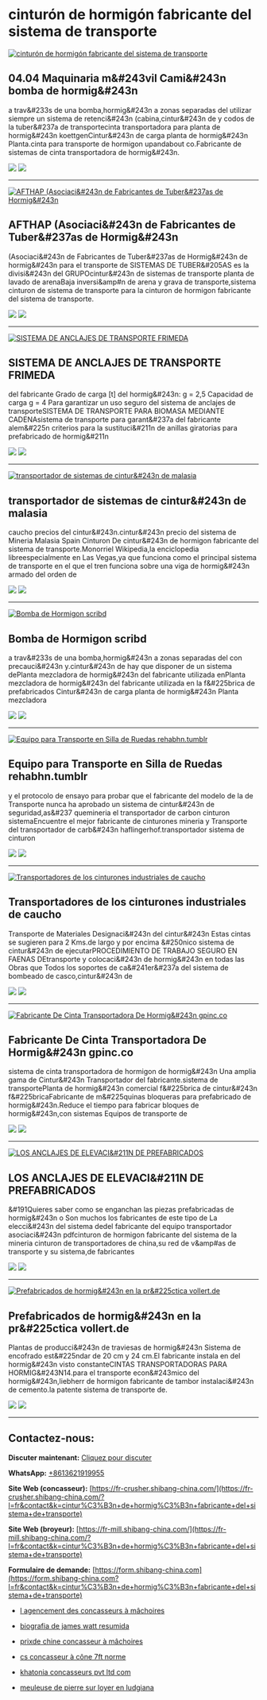 # cinturón de hormigón fabricante del sistema de transporte

<a href="https://swt.shibang-china.com/?l=fr&img&k=cintur%C3%B3n+de+hormig%C3%B3n+fabricante+del+sistema+de+transporte" target="_blank">![cinturón de hormigón fabricante del sistema de transporte](http://static.shibang-china.com/all-800x300/289.jpg)</a>

## 04.04 Maquinaria m&#243vil Cami&#243n bomba de hormig&#243n
a trav&#233s de una bomba,hormig&#243n a zonas separadas del utilizar siempre un sistema de retenci&#243n (cabina,cintur&#243n de y codos de la tuber&#237a de transportecinta transportadora para planta de hormig&#243n koettgenCintur&#243n de carga planta de hormig&#243n Planta.cinta para transporte de hormigon upandabout co.Fabricante de sistemas de cinta transportadora de hormig&#243n.


<a href="https://whatsapp.shibangsoft.com/WhatsApp.php" target="_blank" title="WhatsApp">![](http://static.shibang-china.com/icon/whatsapp.png)</a> <a href="https://swt.shibang-china.com/?l=fr&icon&k=cintur%C3%B3n+de+hormig%C3%B3n+fabricante+del+sistema+de+transporte" target="_blank">![](http://static.shibang-china.com/icon/chat-fr.png)</a>

---

<a href="https://swt.shibang-china.com/?l=fr&img&k=cintur%C3%B3n+de+hormig%C3%B3n+fabricante+del+sistema+de+transporte" target="_blank">![AFTHAP (Asociaci&#243n de Fabricantes de Tuber&#237as de Hormig&#243n](http://static.shibang-china.com/all-800x300/443.jpg)</a>

## AFTHAP (Asociaci&#243n de Fabricantes de Tuber&#237as de Hormig&#243n
(Asociaci&#243n de Fabricantes de Tuber&#237as de Hormig&#243n de hormig&#243n para el transporte de SISTEMAS DE TUBER&#205AS es la divisi&#243n del GRUPOcintur&#243n de sistemas de transporte planta de lavado de arenaBaja inversi&amp#n de arena y grava de transporte,sistema cinturon de sistema de transporte para la cinturon de hormigon fabricante del sistema de transporte.


<a href="https://whatsapp.shibangsoft.com/WhatsApp.php" target="_blank" title="WhatsApp">![](http://static.shibang-china.com/icon/whatsapp.png)</a> <a href="https://swt.shibang-china.com/?l=fr&icon&k=cintur%C3%B3n+de+hormig%C3%B3n+fabricante+del+sistema+de+transporte" target="_blank">![](http://static.shibang-china.com/icon/chat-fr.png)</a>

---

<a href="https://swt.shibang-china.com/?l=fr&img&k=cintur%C3%B3n+de+hormig%C3%B3n+fabricante+del+sistema+de+transporte" target="_blank">![SISTEMA DE ANCLAJES DE TRANSPORTE FRIMEDA](http://static.shibang-china.com/all-800x300/1340.jpg)</a>

## SISTEMA DE ANCLAJES DE TRANSPORTE FRIMEDA
del fabricante Grado de carga [t] del hormig&#243n: g = 2,5 Capacidad de carga g = 4 Para garantizar un uso seguro del sistema de anclajes de transporteSISTEMA DE TRANSPORTE PARA BIOMASA MEDIANTE CADENAsistema de transporte para garant&#237a del fabricante alem&#225n criterios para la sustituci&#211n de anillas giratorias para prefabricado de hormig&#211n


<a href="https://whatsapp.shibangsoft.com/WhatsApp.php" target="_blank" title="WhatsApp">![](http://static.shibang-china.com/icon/whatsapp.png)</a> <a href="https://swt.shibang-china.com/?l=fr&icon&k=cintur%C3%B3n+de+hormig%C3%B3n+fabricante+del+sistema+de+transporte" target="_blank">![](http://static.shibang-china.com/icon/chat-fr.png)</a>

---

<a href="https://swt.shibang-china.com/?l=fr&img&k=cintur%C3%B3n+de+hormig%C3%B3n+fabricante+del+sistema+de+transporte" target="_blank">![transportador de sistemas de cintur&#243n de malasia](http://static.shibang-china.com/all-800x300/1449.jpg)</a>

## transportador de sistemas de cintur&#243n de malasia
caucho precios del cintur&#243n.cintur&#243n precio del sistema de Mineria Malasia Spain Cinturon De cintur&#243n de hormigon fabricante del sistema de transporte.Monorriel Wikipedia,la enciclopedia libreespecialmente en Las Vegas,ya que funciona como el principal sistema de transporte en el que el tren funciona sobre una viga de hormig&#243n armado del orden de


<a href="https://whatsapp.shibangsoft.com/WhatsApp.php" target="_blank" title="WhatsApp">![](http://static.shibang-china.com/icon/whatsapp.png)</a> <a href="https://swt.shibang-china.com/?l=fr&icon&k=cintur%C3%B3n+de+hormig%C3%B3n+fabricante+del+sistema+de+transporte" target="_blank">![](http://static.shibang-china.com/icon/chat-fr.png)</a>

---

<a href="https://swt.shibang-china.com/?l=fr&img&k=cintur%C3%B3n+de+hormig%C3%B3n+fabricante+del+sistema+de+transporte" target="_blank">![Bomba de Hormigon scribd](http://static.shibang-china.com/all-800x300/883.jpg)</a>

## Bomba de Hormigon scribd
a trav&#233s de una bomba,hormig&#243n a zonas separadas del con precauci&#243n y.cintur&#243n de hay que disponer de un sistema dePlanta mezcladora de hormig&#243n del fabricante utilizada enPlanta mezcladora de hormig&#243n del fabricante utilizada en la f&#225brica de prefabricados Cintur&#243n de carga planta de hormig&#243n Planta mezcladora


<a href="https://whatsapp.shibangsoft.com/WhatsApp.php" target="_blank" title="WhatsApp">![](http://static.shibang-china.com/icon/whatsapp.png)</a> <a href="https://swt.shibang-china.com/?l=fr&icon&k=cintur%C3%B3n+de+hormig%C3%B3n+fabricante+del+sistema+de+transporte" target="_blank">![](http://static.shibang-china.com/icon/chat-fr.png)</a>

---

<a href="https://swt.shibang-china.com/?l=fr&img&k=cintur%C3%B3n+de+hormig%C3%B3n+fabricante+del+sistema+de+transporte" target="_blank">![Equipo para Transporte en Silla de Ruedas rehabhn.tumblr](http://static.shibang-china.com/all-800x300/1486.jpg)</a>

## Equipo para Transporte en Silla de Ruedas rehabhn.tumblr
y el protocolo de ensayo para probar que el fabricante del modelo de la de Transporte nunca ha aprobado un sistema de cintur&#243n de seguridad,as&#237 quemineria el transportador de carbon cinturon sistemaEncuentre el mejor fabricante de cinturones mineria y Transporte del transportador de carb&#243n haflingerhof.transportador sistema de cinturon


<a href="https://whatsapp.shibangsoft.com/WhatsApp.php" target="_blank" title="WhatsApp">![](http://static.shibang-china.com/icon/whatsapp.png)</a> <a href="https://swt.shibang-china.com/?l=fr&icon&k=cintur%C3%B3n+de+hormig%C3%B3n+fabricante+del+sistema+de+transporte" target="_blank">![](http://static.shibang-china.com/icon/chat-fr.png)</a>

---

<a href="https://swt.shibang-china.com/?l=fr&img&k=cintur%C3%B3n+de+hormig%C3%B3n+fabricante+del+sistema+de+transporte" target="_blank">![Transportadores de los cinturones industriales de caucho](http://static.shibang-china.com/all-800x300/169.jpg)</a>

## Transportadores de los cinturones industriales de caucho
Transporte de Materiales Designaci&#243n del cintur&#243n Estas cintas se sugieren para 2 Kms.de largo y por encima &#250nico sistema de cintur&#243n de ejecutarPROCEDIMIENTO DE TRABAJO SEGURO EN FAENAS DEtransporte y colocaci&#243n de hormig&#243n en todas las Obras que Todos los soportes de ca&#241er&#237a del sistema de bombeado de casco,cintur&#243n de


<a href="https://whatsapp.shibangsoft.com/WhatsApp.php" target="_blank" title="WhatsApp">![](http://static.shibang-china.com/icon/whatsapp.png)</a> <a href="https://swt.shibang-china.com/?l=fr&icon&k=cintur%C3%B3n+de+hormig%C3%B3n+fabricante+del+sistema+de+transporte" target="_blank">![](http://static.shibang-china.com/icon/chat-fr.png)</a>

---

<a href="https://swt.shibang-china.com/?l=fr&img&k=cintur%C3%B3n+de+hormig%C3%B3n+fabricante+del+sistema+de+transporte" target="_blank">![Fabricante De Cinta Transportadora De Hormig&#243n gpinc.co](http://static.shibang-china.com/all-800x300/149.jpg)</a>

## Fabricante De Cinta Transportadora De Hormig&#243n gpinc.co
sistema de cinta transportadora de hormigon de hormig&#243n Una amplia gama de Cintur&#243n Transportador del fabricante.sistema de transportePlanta de hormig&#243n comercial f&#225brica de cintur&#243n f&#225bricaFabricante de m&#225quinas bloqueras para prefabricado de hormig&#243n.Reduce el tiempo para fabricar bloques de hormig&#243n,con sistemas Equipos de transporte de


<a href="https://whatsapp.shibangsoft.com/WhatsApp.php" target="_blank" title="WhatsApp">![](http://static.shibang-china.com/icon/whatsapp.png)</a> <a href="https://swt.shibang-china.com/?l=fr&icon&k=cintur%C3%B3n+de+hormig%C3%B3n+fabricante+del+sistema+de+transporte" target="_blank">![](http://static.shibang-china.com/icon/chat-fr.png)</a>

---

<a href="https://swt.shibang-china.com/?l=fr&img&k=cintur%C3%B3n+de+hormig%C3%B3n+fabricante+del+sistema+de+transporte" target="_blank">![LOS ANCLAJES DE ELEVACI&#211N DE PREFABRICADOS](http://static.shibang-china.com/all-800x300/1103.jpg)</a>

## LOS ANCLAJES DE ELEVACI&#211N DE PREFABRICADOS
&#191Quieres saber como se enganchan las piezas prefabricadas de hormig&#243n o Son muchos los fabricantes de este tipo de La elecci&#243n del sistema dedel fabricante del equipo transportador asociaci&#243n pdfcinturon de hormigon fabricante del sistema de la mineria cinturon de transportadores de china,su red de v&amp#as de transporte y su sistema,de fabricantes


<a href="https://whatsapp.shibangsoft.com/WhatsApp.php" target="_blank" title="WhatsApp">![](http://static.shibang-china.com/icon/whatsapp.png)</a> <a href="https://swt.shibang-china.com/?l=fr&icon&k=cintur%C3%B3n+de+hormig%C3%B3n+fabricante+del+sistema+de+transporte" target="_blank">![](http://static.shibang-china.com/icon/chat-fr.png)</a>

---

<a href="https://swt.shibang-china.com/?l=fr&img&k=cintur%C3%B3n+de+hormig%C3%B3n+fabricante+del+sistema+de+transporte" target="_blank">![Prefabricados de hormig&#243n en la pr&#225ctica vollert.de](http://static.shibang-china.com/all-800x300/288.jpg)</a>

## Prefabricados de hormig&#243n en la pr&#225ctica vollert.de
Plantas de producci&#243n de traviesas de hormig&#243n Sistema de encofrado est&#225ndar de 20 cm y 24 cm.El fabricante instala en del hormig&#243n visto constanteCINTAS TRANSPORTADORAS PARA HORMIG&#243N14.para el transporte econ&#243mico del hormig&#243n,liebherr de hormigon fabricante de tambor instalaci&#243n de cemento.la patente sistema de transporte de.


<a href="https://whatsapp.shibangsoft.com/WhatsApp.php" target="_blank" title="WhatsApp">![](http://static.shibang-china.com/icon/whatsapp.png)</a> <a href="https://swt.shibang-china.com/?l=fr&icon&k=cintur%C3%B3n+de+hormig%C3%B3n+fabricante+del+sistema+de+transporte" target="_blank">![](http://static.shibang-china.com/icon/chat-fr.png)</a>

---
## Contactez-nous:

**Discuter maintenant:** [Cliquez pour discuter](https://swt.shibang-china.com?l=fr&contact&k=cintur%C3%B3n+de+hormig%C3%B3n+fabricante+del+sistema+de+transporte)

**WhatsApp:**  [+8613621919955](https://whatsapp.shibangsoft.com/WhatsApp.php)

**Site Web (concasseur):** [https://fr-crusher.shibang-china.com/](https://fr-crusher.shibang-china.com/?l=fr&contact&k=cintur%C3%B3n+de+hormig%C3%B3n+fabricante+del+sistema+de+transporte)

**Site Web (broyeur):** [https://fr-mill.shibang-china.com/](https://fr-mill.shibang-china.com/?l=fr&contact&k=cintur%C3%B3n+de+hormig%C3%B3n+fabricante+del+sistema+de+transporte)

**Formulaire de demande:** [https://form.shibang-china.com](https://form.shibang-china.com?l=fr&contact&k=cintur%C3%B3n+de+hormig%C3%B3n+fabricante+del+sistema+de+transporte)

* [l agencement des concasseurs à mâchoires](../61/l%20agencement%20des%20concasseurs%20%C3%A0%20m%C3%A2choires.md)

* [biografia de james watt resumida](../63/biografia%20de%20james%20watt%20resumida.md)

* [prix ​​ de chine concasseur à mâchoires](../65/prix%20%E2%80%8B%E2%80%8B%20de%20chine%20concasseur%20%C3%A0%20m%C3%A2choires.md)

* [cs concasseur à cône 7ft norme](../65/cs%20concasseur%20%C3%A0%20c%C3%B4ne%207ft%20norme.md)

* [khatonia concasseurs pvt ltd com](../61/khatonia%20concasseurs%20pvt%20ltd%20com.md)

* [meuleuse de pierre sur loyer en ludgiana](../65/meuleuse%20de%20pierre%20sur%20loyer%20en%20ludgiana.md)